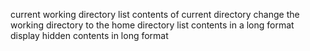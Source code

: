 current working directory
list contents of current directory
change the working directory to the home directory
list contents in a long format
display hidden contents in long format
